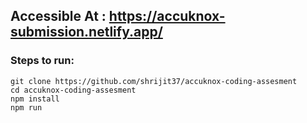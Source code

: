 ## Accessible At : https://accuknox-submission.netlify.app/

### Steps to run:
```
git clone https://github.com/shrijit37/accuknox-coding-assesment
cd accuknox-coding-assesment
npm install
npm run
```
